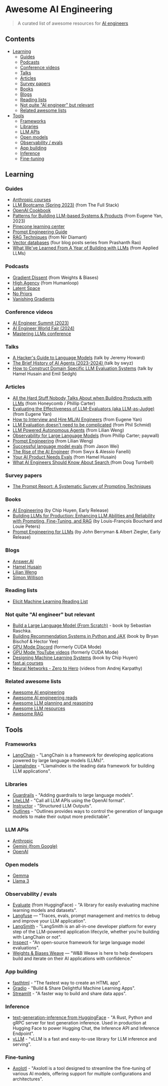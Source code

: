 # Awesome AI Engineering

> A curated list of awesome resources for [AI engineers](https://www.latent.space/p/ai-engineer)

## Contents

- [Learning](#learning)
  - [Guides](#guides)
  - [Podcasts](#podcasts)
  - [Conference videos](#conference-videos)
  - [Talks](#talks)
  - [Articles](#articles)
  - [Survey papers](#survey-papers)
  - [Books](#books)
  - [Blogs](#blogs)
  - [Reading lists](#reading-lists)
  - [Not quite "AI engineer" but relevant](#not-quite-ai-engineer-but-relevant)
  - [Related awesome lists](#related-awesome-lists)
- [Tools](#tools)
  - [Frameworks](#frameworks)
  - [Libraries](#libraries)
  - [LLM APIs](#llm-apis)
  - [Open models](#open-models)
  - [Observability / evals](#observability--evals)
  - [App building](#app-building)
  - [Inference](#inference)
  - [Fine-tuning](#fine-tuning)

## Learning

### Guides

- [Anthropic courses](https://github.com/anthropics/courses/tree/master)
- [LLM Bootcamp (Spring 2023)](https://fullstackdeeplearning.com/llm-bootcamp/) (from The Full Stack)
- [OpenAI Cookbook](https://cookbook.openai.com/)
- [Patterns for Building LLM-based Systems & Products](https://eugeneyan.com/writing/llm-patterns/) (from Eugene Yan, 2023)
- [Pinecone learning center](https://www.pinecone.io/learn/)
- [Prompt Engineering Guide](https://www.promptingguide.ai/)
- [RAG Techniques](https://github.com/NirDiamant/RAG_Techniques) (from Nir Diamant)
- [Vector databases](http://thedataquarry.com/posts/vector-db-1/) (four blog posts series from Prashanth Rao)
- [What We've Learned From A Year of Building with LLMs](https://applied-llms.org/) (from Applied LLMs)

### Podcasts

- [Gradient Dissent](https://wandb.ai/site/resources/podcast) (from Weights & Biases)
- [High Agency](https://humanloop.com/podcast) (from Humanloop)
- [Latent Space](https://www.latent.space/podcast)
- [No Priors](https://www.youtube.com/playlist?list=PLMKa0PxGwad7jf8hwwX8w5FHitXZ1L_h1)
- [Vanishing Gradients](https://vanishinggradients.fireside.fm/)

### Conference videos

- [AI Engineer Summit (2023)](https://www.ai.engineer/summit/2023)
- [AI Engineer World Fair (2024)](https://www.ai.engineer/worldsfair)
- [Mastering LLMs conference](https://parlance-labs.com/education/)

### Talks

- [A Hacker's Guide to Language Models](https://www.youtube.com/watch?v=jkrNMKz9pWU) (talk by Jeremy Howard)
- [The Brief History of AI Agents (2023-2024) ](https://www.youtube.com/watch?v=f9YleTc8AwE) (talk by swyz)
- [How to Construct Domain Specific LLM Evaluation Systems](https://www.youtube.com/watch?v=eLXF0VojuSs) (talk by Hamel Husain and Emil Sedgh)

### Articles

- [All the Hard Stuff Nobody Talks About when Building Products with LLMs](https://www.honeycomb.io/blog/hard-stuff-nobody-talks-about-llm) (from Honeycomb / Phillip Carter)
- [Evaluating the Effectiveness of LLM-Evaluators (aka LLM-as-Judge)](https://eugeneyan.com/writing/llm-evaluators/?utm_source=pocket_saves) (from Eugene Yan)
- [How to Interview and Hire ML/AI Engineers](https://eugeneyan.com/writing/how-to-interview/?utm_source=pocket_saves) (from Eugene Yan)
- [LLM Evaluation doesn't need to be complicated](https://www.philschmid.de/llm-evaluation) (from Phil Schmid)
- [LLM Powered Autonomous Agents](https://lilianweng.github.io/posts/2023-06-23-agent/) (from Lilian Weng)
- [Observability for Large Language Models](https://www.oreilly.com/library/view/observability-for-large/9781098159757/) (from Phillip Carter; paywall)
- [Prompt Engineering](https://lilianweng.github.io/posts/2023-03-15-prompt-engineering/) (from Lilian Weng)
- [Successful language model evals](https://www.jasonwei.net/blog/evals) (from Jason Wei)
- [The Rise of the AI Engineer](https://www.latent.space/p/ai-engineer) (from Swyx & Alessio Fanelli)
- [Your AI Product Needs Evals](https://hamel.dev/blog/posts/evals/) (from Hamel Husain)
- [What AI Engineers Should Know About Search ](https://softwaredoug.com/blog/2024/06/25/what-ai-engineers-need-to-know-search?utm_source=pocket_shared) (from Doug Turnbell)

### Survey papers

- [The Prompt Report: A Systematic Survey of Prompting Techniques](https://trigaten.github.io/Prompt_Survey_Site/)

### Books

- [AI Engineering](https://learning.oreilly.com/library/view/-/9781098166298/) (by Chip Huyen, Early Release)
- [Building LLMs for Production: Enhancing LLM Abilities and Reliability with Prompting, Fine-Tuning, and RAG](https://www.amazon.com/Building-LLMs-Production-Reliability-Fine-Tuning-ebook/dp/B0D3G58GDD) (by Louis-François Bouchard and Louie Peters)
- [Prompt Engineering for LLMs](https://learning.oreilly.com/library/view/prompt-engineering-for/9781098156145/) (by John Berryman & Albert Ziegler, Early Release)

### Blogs

- [Answer.AI](https://answer.ai)
- [Hamel Husain](https://hamel.dev/)
- [Lilian Weng](https://lilianweng.github.io/)
- [Simon Willison](https://simonwillison.net/)

### Reading lists

- [Elicit Machine Learning Reading List](https://github.com/elicit/machine-learning-list)

### Not quite "AI engineer" but relevant

- [Build a Large Language Model (From Scratch)](https://www.manning.com/books/build-a-large-language-model-from-scratch) - book by Sebastian Raschka.
- [Building Recommendation Systems in Python and JAX](https://learning.oreilly.com/library/view/building-recommendation-systems/9781492097983/) (book by Bryan Bischof & Hector Yee)
- [GPU Mode Discord](https://discord.gg/gpumode) (formerly CUDA Mode)
- [GPU Mode YouTube videos](https://www.youtube.com/@CUDAMODE/featured) (formerly CUDA Mode)
- [Designing Machine Learning Systems](https://www.amazon.com/Designing-Machine-Learning-Systems-Production-Ready/dp/1098107969) (book by Chip Huyen)
- [fast.ai courses](http://fast.ai)
- [Neural Networks - Zero to Hero](https://www.youtube.com/watch?v=VMj-3S1tku0&list=PLAqhIrjkxbuWI23v9cThsA9GvCAUhRvKZ) (videos from Andrej Karpathy)

### Related awesome lists

- [Awesome AI engineering](https://github.com/boxabirds/awesome-ai-engineering)
- [Awesome AI engineering reads](https://github.com/aipengineer/awesome-ai-engineering-reads)
- [Awesome LLM planning and reasoning](https://github.com/samkhur006/awesome-llm-planning-reasoning?utm_source=pocket_shared)
- [Awesome LLM resources](https://github.com/marco-jeffrey/awesome-llm-resources)
- [Awesome RAG](https://github.com/frutik/Awesome-RAG)

## Tools

### Frameworks

- [LangChain](https://www.langchain.com/) - "LangChain is a framework for developing applications powered by large language models (LLMs)".
- [LlamaIndex](https://www.llamaindex.ai/) - "LlamaIndex is the leading data framework for building LLM applications".

### Libraries

- [Guardrails](https://github.com/guardrails-ai/guardrails) - "Adding guardrails to large language models".
- [LiteLLM](https://www.litellm.ai/) - "Call all LLM APIs using the OpenAI format".
- [Instructor](https://python.useinstructor.com/) - "Structured LLM Outputs".
- [Outlines](https://github.com/outlines-dev/outlines) - "Outlines provides ways to control the generation of language models to make their output more predictable".

### LLM APIs

- [Anthropic](https://docs.anthropic.com/en/docs/welcome)
- [Gemini (from Google)](https://ai.google.dev/gemini-api)
- [OpenAI](https://platform.openai.com/docs/concepts)

### Open models

- [Gemma](https://ai.google.dev/gemma)
- [Llama 3](https://llama.meta.com/docs/overview)

### Observability / evals

- [Evaluate](https://huggingface.co/docs/evaluate/en/index) (from HuggingFace) - "A library for easily evaluating machine learning models and datasets".
- [Langfuse](https://langfuse.com/) — "Traces, evals, prompt management and metrics to debug and improve your LLM application".
- [LangSmith](https://www.langchain.com/langsmith) - "LangSmith is an all-in-one developer platform for every step of the LLM-powered application lifecycle, whether you’re building with LangChain or not".
- [Inspect](https://inspect.ai-safety-institute.org.uk/) - "An open-source framework for large language model evaluations".
- [Weights & Biases Weave](https://wandb.ai/site/weave/) — "W&B Weave is here to help developers build and iterate on their AI applications with confidence."

### App building

- [fasthtml](https://github.com/AnswerDotAI/fasthtml) - "The fastest way to create an HTML app".
- [Gradio](https://www.gradio.app/) - "Build & Share Delightful Machine Learning Apps".
- [Streamlit](https://streamlit.io/) - "A faster way to build and share data apps".

### Inference

- [text-generation-inference from HuggingFace](https://github.com/huggingface/text-generation-inference) - "A Rust, Python and gRPC server for text generation inference. Used in production at Hugging Face to power Hugging Chat, the Inference API and Inference Endpoint".
- [vLLM](https://github.com/vllm-project/vllm) - "vLLM is a fast and easy-to-use library for LLM inference and serving".

### Fine-tuning

- [Axolotl](https://github.com/axolotl-ai-cloud/axolotl) - "Axolotl is a tool designed to streamline the fine-tuning of various AI models, offering support for multiple configurations and architectures".

